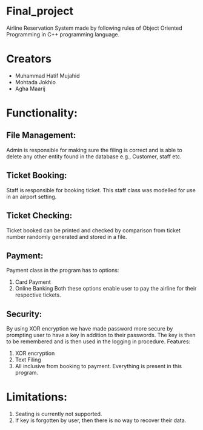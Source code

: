 # Final_project
Airline Reservation System made by following rules of Object Oriented Programming in C++ programming language.

# Creators
- Muhammad Hatif Mujahid
- Mohtada Jokhio
- Agha Maarij

# Functionality:
## File Management:
Admin is responsible for making sure the filing is correct and is able to delete any other entity found in
the database e.g., Customer, staff etc.

## Ticket Booking:
Staff is responsible for booking ticket. This staff class was modelled for use in an airport setting.

## Ticket Checking:
Ticket booked can be printed and checked by comparison from ticket number randomly generated and
stored in a file.

## Payment:
Payment class in the program has to options:
1) Card Payment
2) Online Banking
Both these options enable user to pay the airline for their respective tickets.

## Security:
By using XOR encryption we have made password more secure by prompting user to have a key in
addition to their passwords. The key is then to be remembered and is then used in the logging in
procedure.
Features:
1) XOR encryption
2) Text Filing
3) All inclusive from booking to payment. Everything is present in this program.

# Limitations:
1) Seating is currently not supported.
2) If key is forgotten by user, then there is no way to recover their data.
